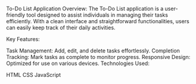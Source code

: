 To-Do List Application
Overview:
The To-Do List application is a user-friendly tool designed to assist individuals in managing their tasks efficiently. With a clean interface and straightforward functionalities, users can easily keep track of their daily activities.

Key Features:

Task Management: Add, edit, and delete tasks effortlessly.
Completion Tracking: Mark tasks as complete to monitor progress.
Responsive Design: Optimized for use on various devices.
Technologies Used:

HTML
CSS
JavaScript
